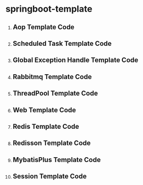 # springboot-template
1. ## Aop Template Code

2. ## Scheduled Task Template Code

3. ## Global Exception Handle Template Code

4. ## Rabbitmq Template Code

5. ## ThreadPool Template Code

6. ## Web Template Code

7. ## Redis Template Code

8. ## Redisson Template Code

9. ## MybatisPlus Template Code

10. ## Session Template Code